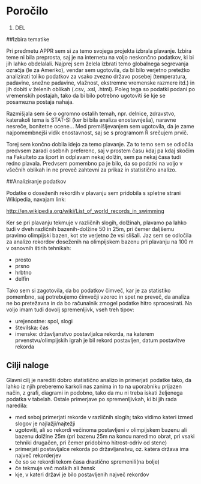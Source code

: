 # Poročilo

1. DEL

##Izbira tematike

Pri predmetu APPR sem si za temo svojega projekta izbrala plavanje. Izbira teme ni bila preprosta, saj je na internetu na voljo neskončno podatkov, ki bi jih lahko obdelalali. Najprej sem želela izbrati temo globalnega segrevanja ozračja (le za Ameriko), vendar sem ugotovila, da bi bilo verjetno pretežko analizirati toliko podatkov za vsako zvezno državo posebej (temperatura, padavine, snežne padavine, vlažnost, ekstremne vremenske razmere itd.) in jih dobiti v želenih oblikah (.csv, .xsl, .html). Poleg tega so podatki podani po vremenskih postajah, tako da bi bilo potrebno ugotoviti še kje se posamezna postaja nahaja.

Razmišjala sem še o ogromno ostalih temah, npr. delnice, zdravstvo, katerakoli tema is STAT-SI (ker bi bila analiza enostavnješa), naravne nesreče, bonitetne ocene... Med premišljevanjem sem ugotovila, da je zame najpomembnejši vidik enostavnost, saj se s programom R srečujem prvič.

Torej sem končno dobila idejo za temo plavanje. Za to temo sem se odločila predvsem zaradi osebnih preferenc, saj v prostem času kdaj pa kdaj skočim na Fakulteto za šport in odplavam nekaj dolžin, sem pa nekaj časa tudi redno plavala. Predvsem pomembno pa je bilo, da so podatki na voljo v všečnih oblikah in ne preveč zahtevni za prikaz in statistično analizo.

##Analiziranje podatkov

Podatke o doseženih rekordih v plavanju sem pridobila s spletne strani Wikipedia, navajam link:

http://en.wikipedia.org/wiki/List_of_world_records_in_swimming

Ker se pri plavanju tekmuje v različnih slogih, dolžinah, plavamo pa lahko tudi v dveh različnih bazenih-dolžine 50 in 25m, pri čemer daljšemu pravimo olimpijski bazen, kot ste verjetno že vsi slišali. Jaz sem se odločila za analizo rekordov doseženih na olimpijskem bazenu pri plavanju na 100 m  v osnovnih štirih tehnikah:
- prosto
- prsno
- hrbtno
- delfin

Tako sem si zagotovila, da bo podatkov čimveč, kar je za statistiko pomembno, saj potrebujemo čimvečji vzorec in spet ne preveč, da analiza ne bo pretežavna in da bo računalnik zmogel podatke hitro sprocesirati. Na voljo imam tudi dovolj spremenljivk, vseh treh tipov:

- urejenostne: spol, slogi
- številska: čas
- imenske: državljanstvo postavljalca rekorda, na katerem prvenstvu/olimpijskih igrah je bil rekord postavljen, datum postavitve rekorda

## Cilji naloge

Glavni cilj je narediti dobro statistično analizo in primerjati podatke tako, da lahko iz njih preberemo karkoli nas zanima in to na uporabniku prijazen način, z grafi, diagrami in podobno, tako da mu ni treba iskati željenega podatka v tabelah. Ostale primerjave po spremenljivkah, ki bi jih rada naredila:
- med seboj primerjati rekorde v različnih slogih; tako vidimo kateri izmed slogov je najlažji/najtežji
- ugotoviti, ali so rekordi večinoma postavljeni v olimpijskem bazenu ali bazenu dolžine 25m (pri bazenu 25m na koncu naredimo obrat, pri vsaki tehniki drugačen, pri čemer pridobimo hitrost-odriv od stene)
- primerjati postavljalce rekorda po državljanstvu, oz. katera država ima največ rekorderjev
- če so se rekordi tekom časa drastično spremenili(na bolje)
- če tekmuje več moških ali žensk
- kje, v kateri državi je bilo postavljenih največ rekordov
